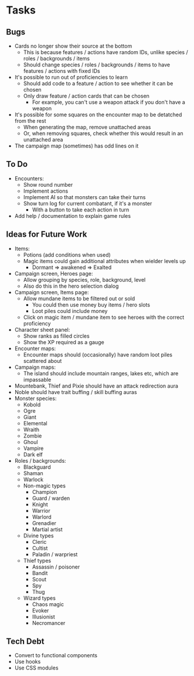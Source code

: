 # Tasks

## Bugs

* Cards no longer show their source at the bottom
  * This is because features / actions have random IDs, unlike species / roles / backgrounds / items
  * Should change species / roles / backgrounds / items to have features / actions with fixed IDs
* It's possible to run out of proficiencies to learn
  * Should add code to a feature / action to see whether it can be chosen
  * Only draw feature / action cards that can be chosen
    * For example, you can't use a weapon attack if you don't have a weapon
* It's possible for some squares on the encounter map to be detatched from the rest
  * When generating the map, remove unattached areas
  * Or, when removing squares, check whether this would result in an unattached area
* The campaign map (sometimes) has odd lines on it

## To Do

* Encounters:
  * Show round number
  * Implement actions
  * Implement AI so that monsters can take their turns
  * Show turn log for current combatant, if it's a monster
    * With a button to take each action in turn
* Add help / documentation to explain game rules

## Ideas for Future Work

* Items:
  * Potions (add conditions when used)
  * Magic items could gain additional attributes when wielder levels up
    * Dormant => awakened => Exalted
* Campaign screen, Heroes page:
  * Allow grouping by species, role, background, level
  * Also do this in the hero selection dialog
* Campaign screen, Items page:
  * Allow mundane items to be filtered out or sold
    * You could then use money buy items / hero slots
    * Loot piles could include money
  * Click on magic item / mundane item to see heroes with the correct proficiency
* Character sheet panel:
  * Show ranks as filled circles
  * Show the XP required as a gauge
* Encounter maps:
  * Encounter maps should (occasionally) have random loot piles scattered about
* Campaign maps:
  * The island should include mountain ranges, lakes etc, which are impassable
* Mountebank, Thief and Pixie should have an attack redirection aura
* Noble should have trait buffing / skill buffing auras
* Monster species:
  * Kobold
  * Ogre
  * Giant
  * Elemental
  * Wraith
  * Zombie
  * Ghoul
  * Vampire
  * Dark elf
* Roles / backgrounds:
  * Blackguard
  * Shaman
  * Warlock
  * Non-magic types
    * Champion
    * Guard / warden
    * Knight
    * Warrior
    * Warlord
    * Grenadier
    * Martial artist
  * Divine types
    * Cleric
    * Cultist
    * Paladin / warpriest
  * Thief types
    * Assassin / poisoner
    * Bandit
    * Scout
    * Spy
    * Thug
  * Wizard types
    * Chaos magic
    * Evoker
    * Illusionist
    * Necromancer

## Tech Debt

* Convert to functional components
* Use hooks
* Use CSS modules
